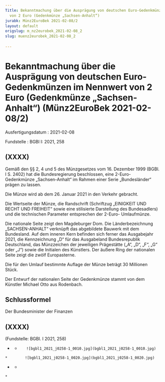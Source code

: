 ```yaml
---
Title: Bekanntmachung über die Ausprägung von deutschen Euro-Gedenkmünzen im Nennwert
  von 2 Euro (Gedenkmünze „Sachsen-Anhalt“)
jurabk: Münz2EuroBek 2021-02-08/2
layout: default
origslug: m_nz2eurobek_2021-02-08_2
slug: muenz2eurobek_2021-02-08_2

---
```


# Bekanntmachung über die Ausprägung von deutschen Euro-Gedenkmünzen im Nennwert von 2 Euro (Gedenkmünze „Sachsen-Anhalt“) (Münz2EuroBek 2021-02-08/2)

Ausfertigungsdatum
:   2021-02-08

Fundstelle
:   BGBl I: 2021, 258


## (XXXX)

Gemäß den §§ 2, 4 und 5 des Münzgesetzes vom 16. Dezember 1999 (BGBl.
I S. 2402) hat die Bundesregierung beschlossen, eine 2-Euro-
Gedenkmünze „Sachsen-Anhalt“ im Rahmen einer Serie „Bundesländer“
prägen zu lassen.

Die Münze wird ab dem 26. Januar 2021 in den Verkehr gebracht.

Die Wertseite der Münze, die Randschrift (Schriftzug „EINIGKEIT UND
RECHT UND FREIHEIT“ sowie eine stilisierte Darstellung des
Bundesadlers) und die technischen Parameter entsprechen der 2-Euro-
Umlaufmünze.

Die nationale Seite zeigt den Magdeburger Dom. Die Länderbezeichnung
„SACHSEN-ANHALT“ verknüpft das abgebildete Bauwerk mit dem Bundesland.
Auf dem inneren Kern befinden sich ferner das Ausgabejahr 2021, die
Kennzeichnung „D“ für das Ausgabeland Bundesrepublik Deutschland, das
Münzzeichen der jeweiligen Prägestätte („A“, „D“, „F“, „G“ oder „J“)
sowie die Initialen des Künstlers. Der äußere Ring der nationalen
Seite zeigt die zwölf Europasterne.

Die für den Umlauf bestimmte Auflage der Münze beträgt 30 Millionen
Stück.

Der Entwurf der nationalen Seite der Gedenkmünze stammt von dem
Künstler Michael Otto aus Rodenbach.


## Schlussformel

Der Bundesminister der Finanzen


## (XXXX)

(Fundstelle: BGBl. I 2021, 258)


*    *        ![bgbl1_2021_j0258-1_0010.jpg](bgbl1_2021_j0258-1_0010.jpg)
    *        ![bgbl1_2021_j0258-1_0020.jpg](bgbl1_2021_j0258-1_0020.jpg)

*    *
    *


